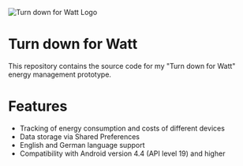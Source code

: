 ![Turn down for Watt Logo](https://github.com/stefano-doering/tdfw-energy-management-android-app/blob/master/app/src/main/res/drawable-v24/full_logo.png)
# Turn down for Watt

This repository contains the source code for my "Turn down for Watt" energy management prototype.

# Features
  - Tracking of energy consumption and costs of different devices
  - Data storage via Shared Preferences
  - English and German language support
  - Compatibility with Android version 4.4 (API level 19) and higher
